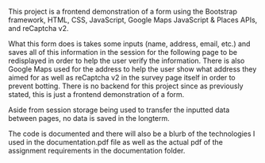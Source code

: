 This project is a frontend demonstration of a form using the Bootstrap framework, HTML, CSS, JavaScript, Google Maps JavaScript & Places APIs, and reCaptcha v2.

What this form does is takes some inputs (name, address, email, etc.) and saves all of this information in the session for the following page to be redisplayed in order to help the user verify the information. There is also Google Maps used for the address to help the user show what address they aimed for as well as reCaptcha v2 in the survey page itself in order to prevent botting. There is no backend for this project since as previously stated, this is just a frontend demonstration of a form.

Aside from session storage being used to transfer the inputted data between pages, no data is saved in the longterm.

The code is documented and there will also be a blurb of the technologies I used in the documentation.pdf file as well as the actual pdf of the assignment requirements in the documentation folder.